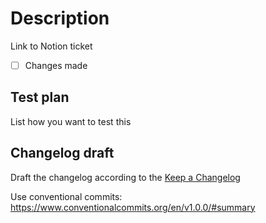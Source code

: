 # Description

Link to Notion ticket

- [ ] Changes made

## Test plan

List how you want to test this

## Changelog draft

Draft the changelog according to the [Keep a Changelog](https://keepachangelog.com/en/1.1.0/)

Use conventional commits: <https://www.conventionalcommits.org/en/v1.0.0/#summary>
